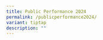 ```yaml
---
title: Public Performance 2024
permalink: /publicperformance2024/
variant: tiptap
description: ""
---
```

